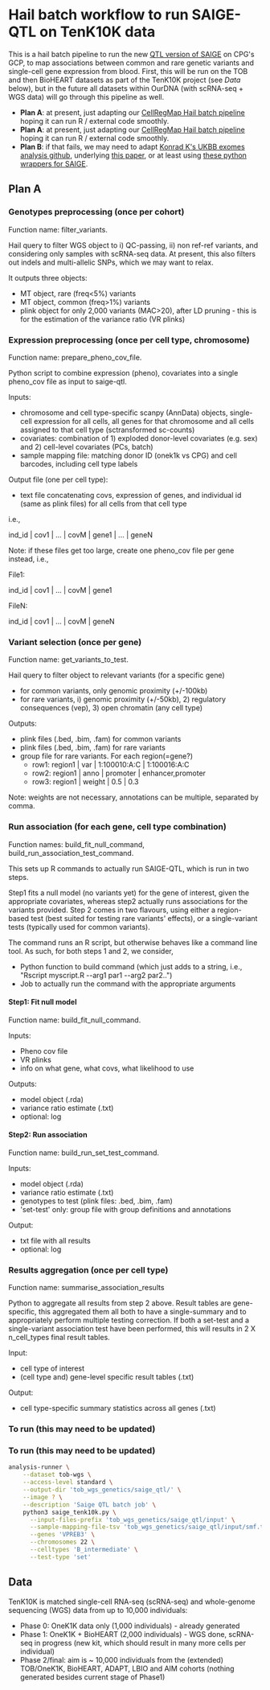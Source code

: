 # Hail batch workflow to run SAIGE-QTL on TenK10K data

This is a hail batch pipeline to run the new [QTL version of SAIGE](https://github.com/weizhou0/qtl) on CPG's GCP, to map associations between common and rare genetic variants and single-cell gene expression from blood.
First, this will be run on the TOB and then BioHEART datasets as part of the TenK10K project (see *Data* below), but in the future all datasets within OurDNA (with scRNA-seq + WGS data) will go through this pipeline as well.

* **Plan A**: at present, just adapting our [CellRegMap Hail batch pipeline](https://github.com/populationgenomics/cellregmap-pipeline/blob/main/batch.py) hoping it can run R / external code smoothly.
* **Plan A**: at present, just adapting our [CellRegMap Hail batch pipeline](https://github.com/populationgenomics/cellregmap-pipeline/blob/main/batch.py) hoping it can run R / external code smoothly.
* **Plan B**: if that fails, we may need to adapt [Konrad K's UKBB exomes analysis github](https://github.com/Nealelab/ukb_exomes), underlying [this paper](https://www.sciencedirect.com/science/article/pii/S2666979X22001100), or at least using [these python wrappers for SAIGE](https://github.com/Nealelab/ukb_common/blob/master/utils/saige_pipeline.py).

## Plan A

### Genotypes preprocessing (once per cohort)

Function name: filter_variants.

Hail query to filter WGS object to i) QC-passing, ii) non ref-ref variants, and considering only samples with scRNA-seq data.
At present, this also filters out indels and multi-allelic SNPs, which we may want to relax.

It outputs three objects:

* MT object, rare (freq<5%) variants
* MT object, common (freq>1%) variants
* plink object for only 2,000 variants (MAC>20), after LD pruning - this is for the estimation of the variance ratio (VR plinks)

<!-- # skip for now - unrelated individuals
* SAIGE R script to create sparse GRM
  * just once for all individuals, all variants after LD-pruning, and MAF>1% -->

### Expression preprocessing (once per cell type, chromosome)

Function name: prepare_pheno_cov_file.

Python script to combine expression (pheno), covariates into a single pheno_cov file as input to saige-qtl.

Inputs:

* chromosome and cell type-specific scanpy (AnnData) objects, single-cell expression for all cells, all genes for that chromosome and all cells assigned to that cell type (sctransformed sc-counts)
* covariates: combination of 1) exploded donor-level covariates (e.g. sex) and 2) cell-level covariates (PCs, batch)
* sample mapping file: matching donor ID (onek1k vs CPG) and cell barcodes, including cell type labels

Output file (one per cell type):

* text file concatenating covs, expression of genes, and individual id (same as plink files) for all cells from that cell type

i.e.,

ind_id | cov1 | ... | covM | gene1 | ... | geneN

Note: if these files get too large, create one pheno_cov file per gene instead, i.e.,

File1:

ind_id | cov1 | ... | covM | gene1

FileN:

ind_id | cov1 | ... | covM | geneN

### Variant selection (once per gene)

Function name: get_variants_to_test.

Hail query to filter object to relevant variants (for a specific gene)

* for common variants, only genomic proximity (+/-100kb)
* for rare variants, i) genomic proximity (+/-50kb), 2) regulatory consequences (vep), 3) open chromatin (any cell type)

Outputs:

* plink files (.bed, .bim, .fam) for common variants
* plink files (.bed, .bim, .fam) for rare variants
* group file for rare variants. For each region(=gene?)
  * row1: region1 | var    | 1:100010:A:C | 1:100016:A:C
  * row2: region1 | anno   | promoter     | enhancer,promoter
  * row3: region1 | weight | 0.5          | 0.3

Note: weights are not necessary, annotations can be multiple, separated by comma.

### Run association (for each gene, cell type combination)

Function names: build_fit_null_command, build_run_association_test_command.

This sets up R commands to actually run SAIGE-QTL, which is run in two steps.

Step1 fits a null model (no variants yet) for the gene of interest, given the appropriate covariates, whereas step2 actually runs associations for the variants provided.
Step 2 comes in two flavours, using either a region-based test (best suited for testing rare variants' effects), or a single-variant tests (typically used for common variants).

The command runs an R script, but otherwise behaves like a command line tool.
As such, for both steps 1 and 2, we consider,

  * Python function to build command (which just adds to a string, i.e., "Rscript myscript.R --arg1 par1 --arg2 par2..")
  * Job to actually run the command with the appropriate arguments

#### Step1: Fit null model

Function name: build_fit_null_command.

Inputs:

* Pheno cov file
* VR plinks
* info on what gene, what covs, what likelihood to use

Outputs:

* model object (.rda)
* variance ratio estimate (.txt)
* optional: log

#### Step2: Run association

Function name: build_run_set_test_command.

Inputs:

* model object (.rda)
* variance ratio estimate (.txt)
* genotypes to test (plink files: .bed, .bim, .fam)
* 'set-test' only: group file with group definitions and annotations

Output:

* txt file with all results
* optional: log

### Results aggregation (once per cell type)

Function name: summarise_association_results

Python to aggregate all results from step 2 above.
Result tables are gene-specific, this aggregated them all both to have a single-summary and to appropriately perform multiple testing correction.
If both a set-test and a single-variant association test have been performed, this will results in 2 X n_cell_types final result tables.

Input:

* cell type of interest
* (cell type and) gene-level specific result tables (.txt)

Output:

* cell type-specific summary statistics across all genes (.txt)

### To run (this may need to be updated)
### To run (this may need to be updated)

```bash
analysis-runner \
    --dataset tob-wgs \
    --access-level standard \
    --output-dir 'tob_wgs_genetics/saige_qtl/' \
    --image ? \
    --description 'Saige QTL batch job' \
    python3 saige_tenk10k.py \
      --input-files-prefix 'tob_wgs_genetics/saige_qtl/input' \
      --sample-mapping-file-tsv 'tob_wgs_genetics/saige_qtl/input/smf.tsv' \
      --genes 'VPREB3' \
      --chromosomes 22 \
      --celltypes 'B_intermediate' \
      --test-type 'set'
```

## Data

TenK10K is matched single-cell RNA-seq (scRNA-seq) and whole-genome sequencing (WGS) data from up to 10,000 individuals:

* Phase 0: OneK1K data only (1,000 individuals) - already generated
* Phase 1: OneK1K + BioHEART (2,000 individuals) - WGS done, scRNA-seq in progress (new kit, which should result in many more cells per individual)
* Phase 2/final: aim is ~ 10,000 individuals from the (extended) TOB/OneK1K, BioHEART, ADAPT, LBIO and AIM cohorts (nothing generated besides current stage of Phase1)
